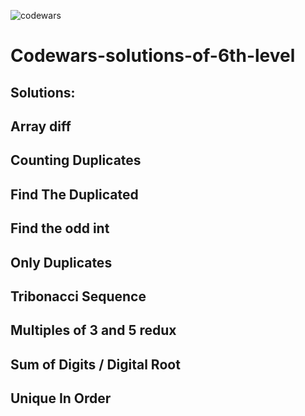![codewars](https://user-images.githubusercontent.com/68942106/93658163-f4550780-f9ed-11ea-96b6-c7cf7910de62.png)


# Codewars-solutions-of-6th-level
## Solutions:
## Array diff
## Counting Duplicates
## Find The Duplicated
## Find the odd int
## Only Duplicates
## Tribonacci Sequence
## Multiples of 3 and 5 redux
## Sum of Digits / Digital Root
## Unique In Order
